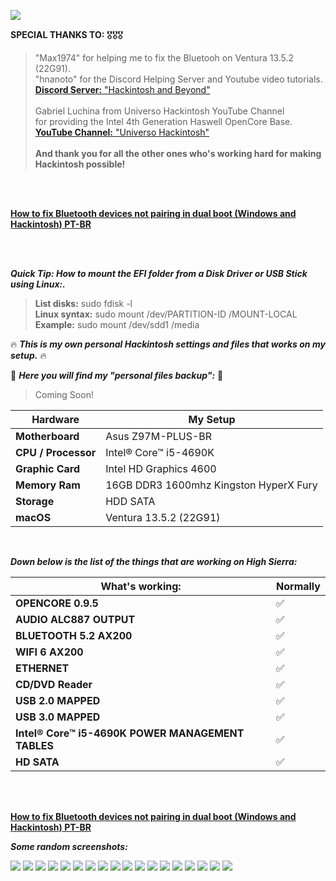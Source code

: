 ![](https://i.imgur.com/fnDDEnQ.png)

**SPECIAL THANKS TO:** 🎖️🎖️🎖️
<br />
> "Max1974" for helping me to fix the Bluetooh on Ventura 13.5.2 (22G91).<br /> 
> "hnanoto" for the Discord Helping Server and Youtube video tutorials. <br />
> [**Discord Server:** "Hackintosh and Beyond"](https://discord.gg/Vt5hjrgD)
> <br />
> <br />
>  Gabriel Luchina from Universo Hackintosh YouTube Channel<br />
> for providing the Intel 4th Generation Haswell OpenCore Base.<br />
> [**YouTube Channel:** "Universo Hackintosh"](https://www.youtube.com/@UniversoHackintosh)
> <br />
> <br />
> **And thank you for all the other ones who's working hard for making Hackintosh possible!**

<br />
<br />

[**How to fix Bluetooth devices not pairing in dual boot (Windows and Hackintosh) PT-BR**](https://www.youtube.com/watch?v=g9I8vJ9yAoE&ab_channel=VicyosLinuxOfficial)

<br />
<br />

***Quick Tip: How to mount the EFI folder from a Disk Driver or USB Stick using Linux:.***

> **List disks:** sudo fdisk -l <br />
> **Linux syntax:** sudo mount /dev/PARTITION-ID /MOUNT-LOCAL <br />
> **Example:** sudo mount /dev/sdd1 /media <br />


:fire: ***This is my own personal Hackintosh settings and files that works on my setup.*** :fire:

:open_file_folder: ***Here you will find my "personal files backup":*** :open_file_folder:
>Coming Soon!


|Hardware|My Setup|
|---|---|
|**Motherboard**|Asus Z97M-PLUS-BR|
|**CPU / Processor**|Intel® Core™ i5-4690K|
|**Graphic Card**|Intel HD Graphics 4600|
|**Memory Ram**|16GB DDR3 1600mhz Kingston HyperX Fury|
|**Storage**|HDD SATA|
|**macOS**|Ventura 13.5.2 (22G91)|


<br />

***Down below is the list of the things that are working on High Sierra:*** <br />

|What's working:|Normally|
|---|---|
|**OPENCORE 0.9.5**|:white_check_mark:|
|**AUDIO ALC887 OUTPUT**|:white_check_mark:|
|**BLUETOOTH 5.2 AX200**|:white_check_mark:|
|**WIFI 6 AX200**|:white_check_mark:|
|**ETHERNET**|:white_check_mark:|
|**CD/DVD Reader**|:white_check_mark:|
|**USB 2.0 MAPPED**|:white_check_mark:|
|**USB 3.0 MAPPED**|:white_check_mark:|
|**Intel® Core™ i5-4690K POWER MANAGEMENT TABLES**|:white_check_mark:|
|**HD SATA**|:white_check_mark:|

<br />
<br />

[**How to fix Bluetooth devices not pairing in dual boot (Windows and Hackintosh) PT-BR**](https://www.youtube.com/watch?v=g9I8vJ9yAoE&ab_channel=VicyosLinuxOfficial)

***Some random screenshots:*** <br />

![](https://i.imgur.com/fnDDEnQ.png)
![](https://i.imgur.com/KsievCh.png)
![](https://i.imgur.com/6W1vpFA.png)
![](https://i.imgur.com/uIGXMh5.png)
![](https://i.imgur.com/KBm1ckT.png)
![](https://i.imgur.com/GzZRE6p.png)
![](https://i.imgur.com/pFy1oII.png)
![](https://i.imgur.com/iJJE6cY.png)
![](https://i.imgur.com/NWyeNNt.png)
![](https://i.imgur.com/oOIMXCd.png)
![](https://i.imgur.com/dBOdBGH.png)
![](https://i.imgur.com/B2jYglb.png)
![](https://i.imgur.com/eK92tDj.png)
![](https://i.imgur.com/IbA2qby.png)
![](https://i.imgur.com/2skVuMK.png)
![](https://i.imgur.com/k4HXhKg.png)
![](https://i.imgur.com/th5zdUR.png)
![](https://i.imgur.com/iC8fy4u.png)

